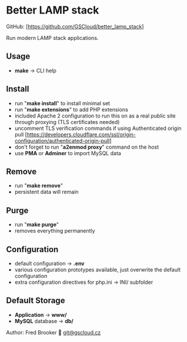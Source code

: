 # Better LAMP stack

GitHub: [https://github.com/GSCloud/better_lamp_stack]  

Run modern LAMP stack applications.

## Usage

* **make** -> CLI help

## Install

* run "**make install**" to install minimal set
* run "**make extensions**" to add PHP extensions
* included Apache 2 configuration to run this on as a real public site through proxying (TLS certificates needed)
* uncomment TLS verification commands if using Authenticated origin pull [https://developers.cloudflare.com/ssl/origin-configuration/authenticated-origin-pull]
* don't forget to run "**a2enmod proxy**" command on the host
* use **PMA** or **Adminer** to import MySQL data

## Remove

* run "**make remove**"
* persistent data will remain

## Purge

* run "**make purge**"
* removes everything permanently

## Configuration

* default configuration -> **.env**
* various configuration prototypes available, just overwrite the default configuration
* extra configuration directives for php.ini -> INI/ subfolder

## Default Storage

* **Application** -> **www/**
* **MySQL** database -> **db/**

Author: Fred Brooker 💌 <git@gscloud.cz>
